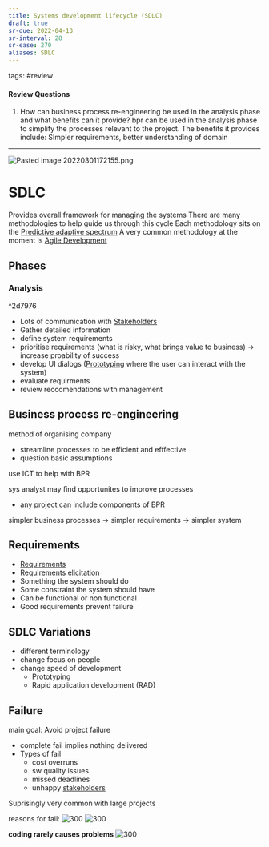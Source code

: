 ```yaml
---
title: Systems development lifecycle (SDLC)
draft: true
sr-due: 2022-04-13
sr-interval: 28
sr-ease: 270
aliases: SDLC
---
```


tags: #review
#### Review Questions

1. How can business process re-engineering be used in the analysis phase and what benefits can it provide? 
bpr can be used in the analysis phase to simplify the processes relevant to the project. The benefits it provides include: SImpler requirements, better understanding of domain


---
![Pasted image 20220301172155.png](None)
# SDLC
Provides overall framework for managing the systems
There are many methodologies to help guide us through this cycle
Each methodology sits on the [Predictive adaptive spectrum](out/notes/predictive-adaptive-spectrum.md)
A very common methodology at the moment is [Agile Development](out/notes/agile-development.md)

## Phases
### Analysis 
^2d7976
- Lots of communication with [Stakeholders](out/notes/stakeholders.md) 
- Gather detailed information
- define system requirements
- prioritise requirements (what is risky, what brings value to business) -> increase proability of success
- develop UI dialogs ([Prototyping](out/notes/prototyping.md) where the user can interact with the system)
- evaluate requirments
- review reccomendations with management

## Business process re-engineering
method of organising company
- streamline processes to be efficient and efffective
- question basic assumptions

use ICT to help with BPR 

sys analyst may find opportunites to improve processes
- any project can include components of BPR

simpler business processes -> simpler requirements -> simpler system

## Requirements
- [Requirements](out/notes/requirements.md)
- [Requirements elicitation](out/notes/requirements-elicitation.md)
- Something the system should do 
- Some constraint the system should have
- Can be functional or non functional
- Good requirements prevent failure

## SDLC Variations
- different terminology
- change focus on people
- change speed of development
	- [Prototyping](out/notes/prototyping.md)
	- Rapid application development (RAD)

## Failure
main goal: Avoid project failure
- complete fail implies nothing delivered
- Types of fail
	- cost overruns
	- sw quality issues
	- missed deadlines
	- unhappy [stakeholders](out/notes/stakeholders.md)

Suprisingly very common with large projects

reasons for fail: 
![300](None)
![300](None)


**coding rarely causes problems**
![300](None)

